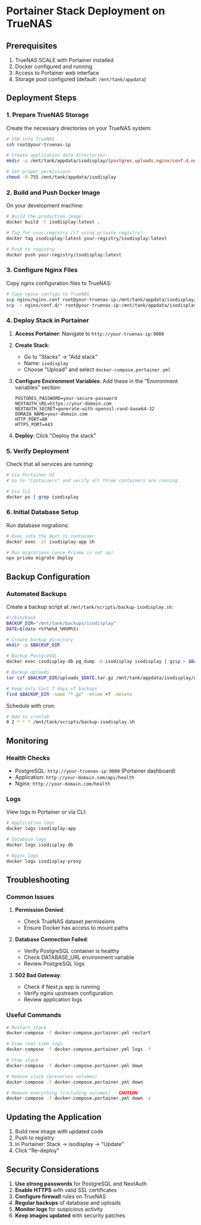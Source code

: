 # Portainer Stack Deployment on TrueNAS

## Prerequisites

1. TrueNAS SCALE with Portainer installed
2. Docker configured and running
3. Access to Portainer web interface
4. Storage pool configured (default: `/mnt/tank/appdata`)

## Deployment Steps

### 1. Prepare TrueNAS Storage

Create the necessary directories on your TrueNAS system:

```bash
# SSH into TrueNAS
ssh root@your-truenas-ip

# Create application data directories
mkdir -p /mnt/tank/appdata/isodisplay/{postgres,uploads,nginx/conf.d,nginx/ssl,nginx/cache}

# Set proper permissions
chmod -R 755 /mnt/tank/appdata/isodisplay
```

### 2. Build and Push Docker Image

On your development machine:

```bash
# Build the production image
docker build -t isodisplay:latest .

# Tag for your registry (if using private registry)
docker tag isodisplay:latest your-registry/isodisplay:latest

# Push to registry
docker push your-registry/isodisplay:latest
```

### 3. Configure Nginx Files

Copy nginx configuration files to TrueNAS:

```bash
# Copy nginx configs to TrueNAS
scp nginx/nginx.conf root@your-truenas-ip:/mnt/tank/appdata/isodisplay/nginx/
scp -r nginx/conf.d/* root@your-truenas-ip:/mnt/tank/appdata/isodisplay/nginx/conf.d/
```

### 4. Deploy Stack in Portainer

1. **Access Portainer**: Navigate to `http://your-truenas-ip:9000`

2. **Create Stack**:
   - Go to "Stacks" → "Add stack"
   - Name: `isodisplay`
   - Choose "Upload" and select `docker-compose.portainer.yml`

3. **Configure Environment Variables**:
   Add these in the "Environment variables" section:

   ```
   POSTGRES_PASSWORD=your-secure-password
   NEXTAUTH_URL=https://your-domain.com
   NEXTAUTH_SECRET=generate-with-openssl-rand-base64-32
   DOMAIN_NAME=your-domain.com
   HTTP_PORT=80
   HTTPS_PORT=443
   ```

4. **Deploy**: Click "Deploy the stack"

### 5. Verify Deployment

Check that all services are running:

```bash
# Via Portainer UI
# Go to "Containers" and verify all three containers are running

# Via CLI
docker ps | grep isodisplay
```

### 6. Initial Database Setup

Run database migrations:

```bash
# Exec into the Next.js container
docker exec -it isodisplay-app sh

# Run migrations (once Prisma is set up)
npx prisma migrate deploy
```

## Backup Configuration

### Automated Backups

Create a backup script at `/mnt/tank/scripts/backup-isodisplay.sh`:

```bash
#!/bin/bash
BACKUP_DIR="/mnt/tank/backups/isodisplay"
DATE=$(date +%Y%m%d_%H%M%S)

# Create backup directory
mkdir -p $BACKUP_DIR

# Backup PostgreSQL
docker exec isodisplay-db pg_dump -U isodisplay isodisplay | gzip > $BACKUP_DIR/db_$DATE.sql.gz

# Backup uploads
tar czf $BACKUP_DIR/uploads_$DATE.tar.gz /mnt/tank/appdata/isodisplay/uploads

# Keep only last 7 days of backups
find $BACKUP_DIR -name "*.gz" -mtime +7 -delete
```

Schedule with cron:

```bash
# Add to crontab
0 2 * * * /mnt/tank/scripts/backup-isodisplay.sh
```

## Monitoring

### Health Checks

- PostgreSQL: `http://your-truenas-ip:9000` (Portainer dashboard)
- Application: `http://your-domain.com/api/health`
- Nginx: `http://your-domain.com/health`

### Logs

View logs in Portainer or via CLI:

```bash
# Application logs
docker logs isodisplay-app

# Database logs
docker logs isodisplay-db

# Nginx logs
docker logs isodisplay-proxy
```

## Troubleshooting

### Common Issues

1. **Permission Denied**:
   - Check TrueNAS dataset permissions
   - Ensure Docker has access to mount paths

2. **Database Connection Failed**:
   - Verify PostgreSQL container is healthy
   - Check DATABASE_URL environment variable
   - Review PostgreSQL logs

3. **502 Bad Gateway**:
   - Check if Next.js app is running
   - Verify nginx upstream configuration
   - Review application logs

### Useful Commands

```bash
# Restart stack
docker-compose -f docker-compose.portainer.yml restart

# View real-time logs
docker-compose -f docker-compose.portainer.yml logs -f

# Stop stack
docker-compose -f docker-compose.portainer.yml down

# Remove stack (preserves volumes)
docker-compose -f docker-compose.portainer.yml down

# Remove everything (including volumes) - CAUTION
docker-compose -f docker-compose.portainer.yml down -v
```

## Updating the Application

1. Build new image with updated code
2. Push to registry
3. In Portainer: Stack → isodisplay → "Update"
4. Click "Re-deploy"

## Security Considerations

1. **Use strong passwords** for PostgreSQL and NextAuth
2. **Enable HTTPS** with valid SSL certificates
3. **Configure firewall** rules on TrueNAS
4. **Regular backups** of database and uploads
5. **Monitor logs** for suspicious activity
6. **Keep images updated** with security patches
